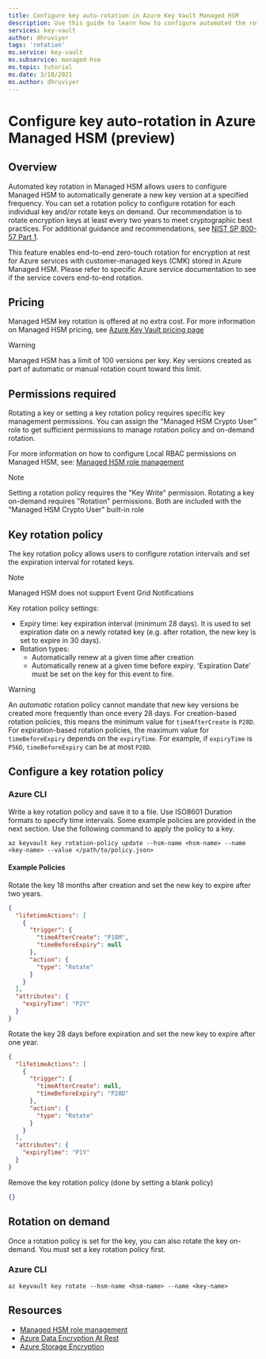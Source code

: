 ```yaml
---
title: Configure key auto-rotation in Azure Key Vault Managed HSM
description: Use this guide to learn how to configure automated the rotation of a key in Azure Key Vault Managed HSM
services: key-vault
author: dhruviyer
tags: 'rotation'
ms.service: key-vault
ms.subservice: managed-hsm
ms.topic: tutorial
ms.date: 3/18/2021
ms.author: dhruviyer
---
```

# Configure key auto-rotation in Azure Managed HSM (preview)

## Overview

Automated key rotation in Managed HSM allows users to configure Managed HSM to automatically generate a new key version at a specified frequency. You can set a rotation policy to configure rotation for each individual
key and/or rotate keys on demand. Our recommendation is to rotate encryption keys at least every two years to meet cryptographic best practices. For additional guidance and recommendations, see [NIST SP 800-57 Part 1](https://csrc.nist.gov/publications/detail/sp/800-57-part-1/rev-5/final).

This feature enables end-to-end zero-touch rotation for encryption at rest for Azure services with customer-managed keys (CMK) stored in Azure Managed HSM. Please refer to specific Azure service documentation to see if the service covers end-to-end rotation.

## Pricing

Managed HSM key rotation is offered at no extra cost. For more information on Managed HSM pricing, see [Azure Key Vault pricing page](https://azure.microsoft.com/pricing/details/key-vault/)

> [!WARNING]
> Managed HSM has a limit of 100 versions per key. Key versions created as part of automatic or manual rotation count toward this limit.

## Permissions required

Rotating a key or setting a key rotation policy requires specific key management permissions. You can assign the "Managed HSM Crypto User" role to get sufficient permissions to manage rotation policy and on-demand rotation.

For more information on how to configure Local RBAC permissions on Managed HSM, see:
[Managed HSM role management](role-management.md)

> [!NOTE]
> Setting a rotation policy requires the "Key Write" permission. Rotating a key on-demand requires "Rotation" permissions. Both are included with the "Managed HSM Crypto User" built-in role

## Key rotation policy

The key rotation policy allows users to configure rotation intervals and set the expiration interval for rotated keys. 

> [!NOTE]
> Managed HSM does not support Event Grid Notifications

Key rotation policy settings:

-   Expiry time: key expiration interval (minimum 28 days). It is used to set expiration date on a newly rotated key (e.g. after rotation, the new key is set to expire in 30 days).
-   Rotation types:
    -   Automatically renew at a given time after creation
    -   Automatically renew at a given time before expiry. 'Expiration Date' must be set on the key for this event to fire.

> [!WARNING]
> An *automatic* rotation policy cannot mandate that new key versions be created more frequently than once every 28 days. For creation-based rotation policies, this means the minimum value for `timeAfterCreate`  is `P28D`. For expiration-based rotation policies, the maximum value for `timeBeforeExpiry` depends on the `expiryTime`. For example, if `expiryTime` is `P56D`, `timeBeforeExpiry` can be at most `P28D`.


## Configure a key rotation policy

### Azure CLI

Write a key rotation policy and save it to a file. Use ISO8601 Duration formats to specify time intervals. Some example policies are provided in the next section. Use the following command to apply the policy to a key. 

```azurecli
az keyvault key rotation-policy update --hsm-name <hsm-name> --name <key-name> --value </path/to/policy.json>
```
#### Example Policies

Rotate the key 18 months after creation and set the new key to expire after two years.

```json
{
  "lifetimeActions": [
    {
      "trigger": {
        "timeAfterCreate": "P18M",
        "timeBeforeExpiry": null
      },
      "action": {
        "type": "Rotate"
      }
    }
  ],
  "attributes": {
    "expiryTime": "P2Y"
  }
}
```

Rotate the key 28 days before expiration and set the new key to expire after one year.

```json
{
  "lifetimeActions": [
    {
      "trigger": {
        "timeAfterCreate": null,
        "timeBeforeExpiry": "P28D"
      },
      "action": {
        "type": "Rotate"
      }
    }
  ],
  "attributes": {
    "expiryTime": "P1Y"
  }
}
```

Remove the key rotation policy (done by setting a blank policy)

```json
{}
```

## Rotation on demand

Once a rotation policy is set for the key, you can also rotate the key on-demand. You must set a key rotation policy first.

### Azure CLI
```azurecli
az keyvault key rotate --hsm-name <hsm-name> --name <key-name>
```

## Resources

- [Managed HSM role management](role-management.md)
- [Azure Data Encryption At Rest](../../security/fundamentals/encryption-atrest.md)
- [Azure Storage Encryption](../../storage/common/storage-service-encryption.md)
